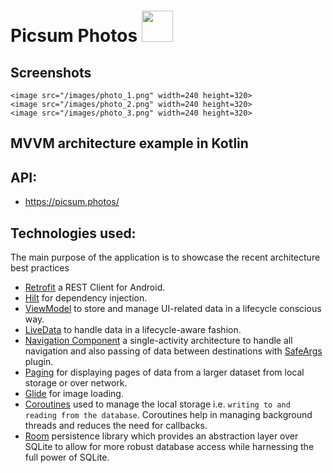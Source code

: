 # Picsum Photos <image src="/images/photo_z.png" width=50 height=50>

## Screenshots
	<image src="/images/photo_1.png" width=240 height=320>
	<image src="/images/photo_2.png" width=240 height=320>
	<image src="/images/photo_3.png" width=240 height=320>
	
## MVVM architecture example in Kotlin

## API:
* https://picsum.photos/

## Technologies used:

The main purpose of the application is to showcase the recent architecture best practices

* [Retrofit](https://square.github.io/retrofit/) a REST Client for Android.
* [Hilt](https://dagger.dev/hilt/) for dependency injection.
* [ViewModel](https://developer.android.com/topic/libraries/architecture/viewmodel) to store and manage UI-related data in a lifecycle conscious way.
* [LiveData](https://developer.android.com/topic/libraries/architecture/livedata) to handle data in a lifecycle-aware fashion.
* [Navigation Component](https://developer.android.com/guide/navigation) a single-activity architecture to handle all navigation and also passing of data between destinations with [SafeArgs](https://developer.android.com/guide/navigation/navigation-pass-data) plugin.
* [Paging](https://developer.android.com/topic/libraries/architecture/paging/v3-overview) for displaying pages of data from a larger dataset from local storage or over network.
* [Glide](https://bumptech.github.io/glide/) for image loading.
* [Coroutines](https://kotlinlang.org/docs/reference/coroutines-overview.html) used to manage the local storage i.e. `writing to and reading from the database`. Coroutines help in managing background threads and reduces the need for callbacks.
* [Room](https://developer.android.com/topic/libraries/architecture/room) persistence library which provides an abstraction layer over SQLite to allow for more robust database access while harnessing the full power of SQLite.

